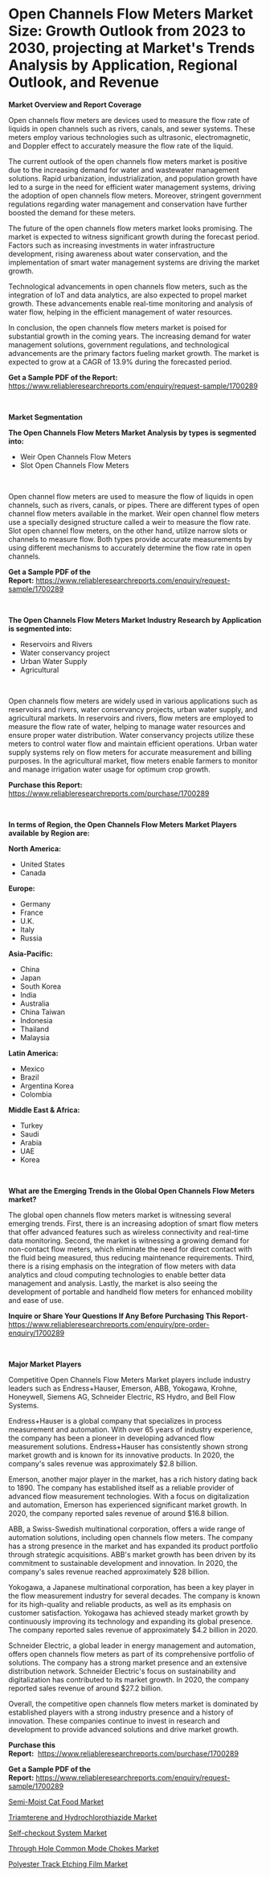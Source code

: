 <p><h1>Open Channels Flow Meters Market Size: Growth Outlook from 2023 to 2030, projecting at Market's Trends Analysis by Application, Regional Outlook, and Revenue</h1></p><p><strong>Market Overview and Report Coverage</strong></p>
<p><p>Open channels flow meters are devices used to measure the flow rate of liquids in open channels such as rivers, canals, and sewer systems. These meters employ various technologies such as ultrasonic, electromagnetic, and Doppler effect to accurately measure the flow rate of the liquid.</p><p>The current outlook of the open channels flow meters market is positive due to the increasing demand for water and wastewater management solutions. Rapid urbanization, industrialization, and population growth have led to a surge in the need for efficient water management systems, driving the adoption of open channels flow meters. Moreover, stringent government regulations regarding water management and conservation have further boosted the demand for these meters.</p><p>The future of the open channels flow meters market looks promising. The market is expected to witness significant growth during the forecast period. Factors such as increasing investments in water infrastructure development, rising awareness about water conservation, and the implementation of smart water management systems are driving the market growth.</p><p>Technological advancements in open channels flow meters, such as the integration of IoT and data analytics, are also expected to propel market growth. These advancements enable real-time monitoring and analysis of water flow, helping in the efficient management of water resources.</p><p>In conclusion, the open channels flow meters market is poised for substantial growth in the coming years. The increasing demand for water management solutions, government regulations, and technological advancements are the primary factors fueling market growth. The market is expected to grow at a CAGR of 13.9% during the forecasted period.</p></p>
<p><strong>Get a Sample PDF of the Report:</strong> <a href="https://www.reliableresearchreports.com/enquiry/request-sample/1700289">https://www.reliableresearchreports.com/enquiry/request-sample/1700289</a></p>
<p>&nbsp;</p>
<p><strong>Market Segmentation</strong></p>
<p><strong>The Open Channels Flow Meters Market Analysis by types is segmented into:</strong></p>
<p><ul><li>Weir Open Channels Flow Meters</li><li>Slot Open Channels Flow Meters</li></ul></p>
<p>&nbsp;</p>
<p><p>Open channel flow meters are used to measure the flow of liquids in open channels, such as rivers, canals, or pipes. There are different types of open channel flow meters available in the market. Weir open channel flow meters use a specially designed structure called a weir to measure the flow rate. Slot open channel flow meters, on the other hand, utilize narrow slots or channels to measure flow. Both types provide accurate measurements by using different mechanisms to accurately determine the flow rate in open channels.</p></p>
<p><strong>Get a Sample PDF of the Report:</strong>&nbsp;<a href="https://www.reliableresearchreports.com/enquiry/request-sample/1700289">https://www.reliableresearchreports.com/enquiry/request-sample/1700289</a></p>
<p>&nbsp;</p>
<p><strong>The Open Channels Flow Meters Market Industry Research by Application is segmented into:</strong></p>
<p><ul><li>Reservoirs and Rivers</li><li>Water conservancy project</li><li>Urban Water Supply</li><li>Agricultural</li></ul></p>
<p>&nbsp;</p>
<p><p>Open channels flow meters are widely used in various applications such as reservoirs and rivers, water conservancy projects, urban water supply, and agricultural markets. In reservoirs and rivers, flow meters are employed to measure the flow rate of water, helping to manage water resources and ensure proper water distribution. Water conservancy projects utilize these meters to control water flow and maintain efficient operations. Urban water supply systems rely on flow meters for accurate measurement and billing purposes. In the agricultural market, flow meters enable farmers to monitor and manage irrigation water usage for optimum crop growth.</p></p>
<p><strong>Purchase this Report:</strong>&nbsp; <a href="https://www.reliableresearchreports.com/purchase/1700289">https://www.reliableresearchreports.com/purchase/1700289</a></p>
<p>&nbsp;</p>
<p><strong>In terms of Region, the Open Channels Flow Meters Market Players available by Region are:</strong></p>
<p>
    <p> <strong> North America: </strong>
        <ul>
            <li>United States</li>
            <li>Canada</li>
        </ul>
        </p> 
    <p> <strong> Europe: </strong>
        <ul>
            <li>Germany</li>
            <li>France</li>
            <li>U.K.</li>
            <li>Italy</li>
            <li>Russia</li>
        </ul>
        </p> 
    <p> <strong> Asia-Pacific: </strong>
        <ul>
            <li>China</li>
            <li>Japan</li>
            <li>South Korea</li>
            <li>India</li>
            <li>Australia</li>
            <li>China Taiwan</li>
            <li>Indonesia</li>
            <li>Thailand</li>
            <li>Malaysia</li>
        </ul>
        </p> 
    <p> <strong> Latin America: </strong>
        <ul>
            <li>Mexico</li>
            <li>Brazil</li>
            <li>Argentina Korea</li>
            <li>Colombia</li>
        </ul>
        </p> 
    <p> <strong> Middle East & Africa: </strong>
        <ul>
            <li>Turkey</li>
            <li>Saudi</li>
            <li>Arabia</li>
            <li>UAE</li>
            <li>Korea</li>
        </ul>
    </p>
    </p>
<p>&nbsp;</p>
<p><strong>What are the Emerging Trends in the Global Open Channels Flow Meters market?</strong></p>
<p><p>The global open channels flow meters market is witnessing several emerging trends. First, there is an increasing adoption of smart flow meters that offer advanced features such as wireless connectivity and real-time data monitoring. Second, the market is witnessing a growing demand for non-contact flow meters, which eliminate the need for direct contact with the fluid being measured, thus reducing maintenance requirements. Third, there is a rising emphasis on the integration of flow meters with data analytics and cloud computing technologies to enable better data management and analysis. Lastly, the market is also seeing the development of portable and handheld flow meters for enhanced mobility and ease of use.</p></p>
<p><strong>Inquire or Share Your Questions If Any Before Purchasing This Report</strong>- <a href="https://www.reliableresearchreports.com/enquiry/pre-order-enquiry/1700289">https://www.reliableresearchreports.com/enquiry/pre-order-enquiry/1700289</a></p>
<p>&nbsp;</p>
<p><strong>Major Market Players</strong></p>
<p><p>Competitive Open Channels Flow Meters Market players include industry leaders such as Endress+Hauser, Emerson, ABB, Yokogawa, Krohne, Honeywell, Siemens AG, Schneider Electric, RS Hydro, and Bell Flow Systems.</p><p>Endress+Hauser is a global company that specializes in process measurement and automation. With over 65 years of industry experience, the company has been a pioneer in developing advanced flow measurement solutions. Endress+Hauser has consistently shown strong market growth and is known for its innovative products. In 2020, the company's sales revenue was approximately $2.8 billion.</p><p>Emerson, another major player in the market, has a rich history dating back to 1890. The company has established itself as a reliable provider of advanced flow measurement technologies. With a focus on digitalization and automation, Emerson has experienced significant market growth. In 2020, the company reported sales revenue of around $16.8 billion.</p><p>ABB, a Swiss-Swedish multinational corporation, offers a wide range of automation solutions, including open channels flow meters. The company has a strong presence in the market and has expanded its product portfolio through strategic acquisitions. ABB's market growth has been driven by its commitment to sustainable development and innovation. In 2020, the company's sales revenue reached approximately $28 billion.</p><p>Yokogawa, a Japanese multinational corporation, has been a key player in the flow measurement industry for several decades. The company is known for its high-quality and reliable products, as well as its emphasis on customer satisfaction. Yokogawa has achieved steady market growth by continuously improving its technology and expanding its global presence. The company reported sales revenue of approximately $4.2 billion in 2020.</p><p>Schneider Electric, a global leader in energy management and automation, offers open channels flow meters as part of its comprehensive portfolio of solutions. The company has a strong market presence and an extensive distribution network. Schneider Electric's focus on sustainability and digitalization has contributed to its market growth. In 2020, the company reported sales revenue of around $27.2 billion.</p><p>Overall, the competitive open channels flow meters market is dominated by established players with a strong industry presence and a history of innovation. These companies continue to invest in research and development to provide advanced solutions and drive market growth.</p></p>
<p><strong>Purchase this Report:</strong>&nbsp;&nbsp;<a href="https://www.reliableresearchreports.com/purchase/1700289">https://www.reliableresearchreports.com/purchase/1700289</a></p>
<p></p>
<p><strong>Get a Sample PDF of the Report:</strong>&nbsp;<a href="https://www.reliableresearchreports.com/enquiry/request-sample/1700289">https://www.reliableresearchreports.com/enquiry/request-sample/1700289</a></p>
<p><p><a href="https://github.com/ambrozg/Market-Research-Report-List-1/blob/main/semi-moist-cat-food-market.md">Semi-Moist Cat Food Market</a></p><p><a href="https://github.com/dzharov81/Market-Research-Report-List-1/blob/main/triamterene-and-hydrochlorothiazide-market.md">Triamterene and Hydrochlorothiazide Market</a></p><p><a href="https://medium.com/@lacyquitzon/self-checkout-system-market-share-evolution-and-market-growth-trends-2023-2030-edb03e9973d6">Self-checkout System Market</a></p><p><a href="https://www.linkedin.com/pulse/decoding-through-hole-common-mode-chokes-market-deep-dive-aad9e/">Through Hole Common Mode Chokes Market</a></p><p><a href="https://www.linkedin.com/pulse/polyester-track-etching-film-market-insights-players-lo8re/">Polyester Track Etching Film Market</a></p></p>